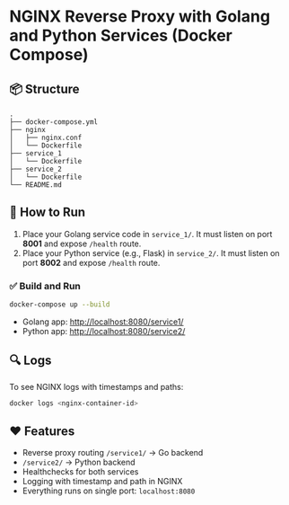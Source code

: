 # NGINX Reverse Proxy with Golang and Python Services (Docker Compose)

## 📦 Structure

```
.
├── docker-compose.yml
├── nginx
│   ├── nginx.conf
│   └── Dockerfile
├── service_1
│   └── Dockerfile
├── service_2
│   └── Dockerfile
└── README.md
```

## 🚀 How to Run

1. Place your Golang service code in `service_1/`. It must listen on port **8001** and expose `/health` route.
2. Place your Python service (e.g., Flask) in `service_2/`. It must listen on port **8002** and expose `/health` route.

### ✅ Build and Run

```bash
docker-compose up --build
```

- Golang app: [http://localhost:8080/service1/](http://localhost:8080/service1/)
- Python app: [http://localhost:8080/service2/](http://localhost:8080/service2/)

## 🔍 Logs

To see NGINX logs with timestamps and paths:

```bash
docker logs <nginx-container-id>
```

## ❤️ Features

- Reverse proxy routing `/service1/` → Go backend
- `/service2/` → Python backend
- Healthchecks for both services
- Logging with timestamp and path in NGINX
- Everything runs on single port: `localhost:8080`
